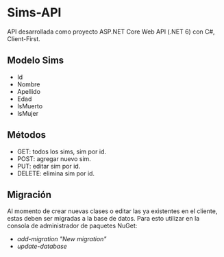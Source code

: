 # Sims-API
API desarrollada como proyecto ASP.NET Core Web API (.NET 6) con C#, Client-First.

## Modelo Sims
- Id
- Nombre
- Apellido 
- Edad
- IsMuerto
- IsMujer 

## Métodos
- GET: todos los sims, sim por id.
- POST: agregar nuevo sim.
- PUT: editar sim por id.
- DELETE: elimina sim por id.

## Migración
Al momento de crear nuevas clases o editar las ya existentes en el cliente, estas deben ser migradas a la base de datos. Para esto utilizar en la consola de administrador de paquetes NuGet: 
- _add-migration "New migration"_  
- _update-database_
